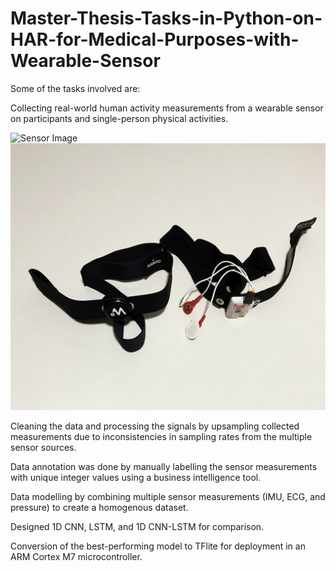 # Master-Thesis-Tasks-in-Python-on-HAR-for-Medical-Purposes-with-Wearable-Sensor
Some of the tasks involved are:

Collecting real-world human activity measurements from a wearable sensor on participants and single-person physical activities.

![Sensor Image](image-url)
![Sensor Image](https://github.com/KASIEM02/Master-Thesis-Tasks-in-Python-on-HAR-for-Medical-Purposes-with-Wearable-Sensor/blob/main/The%20wearable%20sensors%20used%20in%20my%20Masters%20Thesis%20tasks.jpg)



Cleaning the data and processing the signals by upsampling collected measurements due to inconsistencies in sampling rates from the multiple sensor sources.

Data annotation was done by manually labelling the sensor measurements with unique integer values using a business intelligence tool.

Data modelling by combining multiple sensor measurements (IMU, ECG, and pressure) to create a homogenous dataset.

Designed 1D CNN, LSTM, and 1D CNN-LSTM for comparison.

Conversion of the best-performing model to TFlite for deployment in an ARM Cortex M7 microcontroller.
